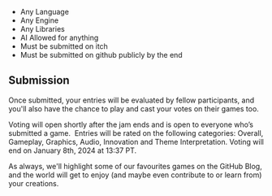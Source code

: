 - Any Language
- Any Engine
- Any Libraries
- AI Allowed for anything
- Must be submitted on itch
- Must be submitted on github publicly by the end
## Submission
Once submitted, your entries will be evaluated by fellow participants, and you'll also have the chance to play and cast your votes on their games too.  

Voting will open shortly after the jam ends and is open to everyone who’s submitted a game.  Entries will be rated on the following categories: Overall, Gameplay, Graphics, Audio, Innovation and Theme Interpretation. Voting will end on January 8th, 2024 at 13:37 PT.

As always, we'll highlight some of our favourites games on the GitHub Blog, and the world will get to enjoy (and maybe even contribute to or learn from) your creations.